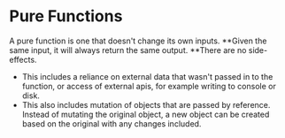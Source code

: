 # Pure Functions

A pure function is one that doesn't change its own inputs. **Given the same input, it will always return the same output. **There are no side-effects. 

* This includes a reliance on external data that wasn't passed in to the function, or access of external apis, for example writing to console or disk. 
* This also includes mutation of objects that are passed by reference. Instead of mutating the original object, a new object can be created based on the original with any changes included.





